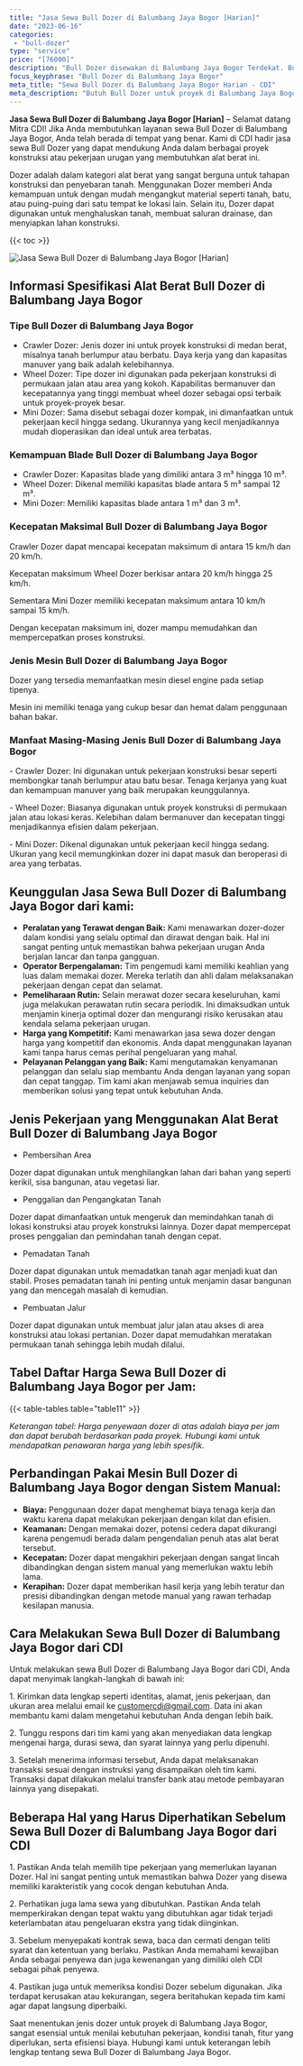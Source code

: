 ```yaml
---
title: "Jasa Sewa Bull Dozer di Balumbang Jaya Bogor [Harian]"
date: "2023-06-16"
categories:
 - "bull-dozer"
type: "service"
price: "[76000]"
description: "Bull Dozer disewakan di Balumbang Jaya Bogor Terdekat. Bull Dozer unggulan untuk kebutuhan proyek konstruksi dengan performa superior. Dapatkan informasi lengkap dengan menghubungi kami."
focus_keyphrase: "Bull Dozer di Balumbang Jaya Bogor"
meta_title: "Sewa Bull Dozer di Balumbang Jaya Bogor Harian - CDI"
meta_description: "Butuh Bull Dozer untuk proyek di Balumbang Jaya Bogor? Layanan profesional kami siap melayani dengan harga kompetitif. Segera hubungi kami."
---
```


**Jasa Sewa Bull Dozer di Balumbang Jaya Bogor [Harian]** – Selamat datang Mitra CDI! Jika Anda membutuhkan layanan sewa Bull Dozer di Balumbang Jaya Bogor, Anda telah berada di tempat yang benar. Kami di CDI hadir jasa sewa Bull Dozer yang dapat mendukung Anda dalam berbagai proyek konstruksi atau pekerjaan urugan yang membutuhkan alat berat ini.

Dozer adalah dalam kategori alat berat yang sangat berguna untuk tahapan konstruksi dan penyebaran tanah. Menggunakan Dozer memberi Anda kemampuan untuk dengan mudah mengangkut material seperti tanah, batu, atau puing-puing dari satu tempat ke lokasi lain. Selain itu, Dozer dapat digunakan untuk menghaluskan tanah, membuat saluran drainase, dan menyiapkan lahan konstruksi.

{{< toc >}}

![Jasa Sewa Bull Dozer di Balumbang Jaya Bogor [Harian]](/images/bull-dozer/bull-dozer-21.jpg)

## Informasi Spesifikasi Alat Berat Bull Dozer di Balumbang Jaya Bogor

### Tipe Bull Dozer di Balumbang Jaya Bogor

*   Crawler Dozer: Jenis dozer ini untuk proyek konstruksi di medan berat, misalnya tanah berlumpur atau berbatu. Daya kerja yang dan kapasitas manuver yang baik adalah kelebihannya.
*   Wheel Dozer: Tipe dozer ini digunakan pada pekerjaan konstruksi di permukaan jalan atau area yang kokoh. Kapabilitas bermanuver dan kecepatannya yang tinggi membuat wheel dozer sebagai opsi terbaik untuk proyek-proyek besar.
*   Mini Dozer: Sama disebut sebagai dozer kompak, ini dimanfaatkan untuk pekerjaan kecil hingga sedang. Ukurannya yang kecil menjadikannya mudah dioperasikan dan ideal untuk area terbatas.

### Kemampuan Blade Bull Dozer di Balumbang Jaya Bogor

*   Crawler Dozer: Kapasitas blade yang dimiliki antara 3 m³ hingga 10 m³.
*   Wheel Dozer: Dikenal memiliki kapasitas blade antara 5 m³ sampai 12 m³.
*   Mini Dozer: Memiliki kapasitas blade antara 1 m³ dan 3 m³.

### Kecepatan Maksimal Bull Dozer di Balumbang Jaya Bogor

Crawler Dozer dapat mencapai kecepatan maksimum di antara 15 km/h dan 20 km/h.

Kecepatan maksimum Wheel Dozer berkisar antara 20 km/h hingga 25 km/h.

Sementara Mini Dozer memiliki kecepatan maksimum antara 10 km/h sampai 15 km/h.

Dengan kecepatan maksimum ini, dozer mampu memudahkan dan mempercepatkan proses konstruksi.

### Jenis Mesin Bull Dozer di Balumbang Jaya Bogor

Dozer yang tersedia memanfaatkan mesin diesel engine pada setiap tipenya.

Mesin ini memiliki tenaga yang cukup besar dan hemat dalam penggunaan bahan bakar.

### Manfaat Masing-Masing Jenis Bull Dozer di Balumbang Jaya Bogor

\- Crawler Dozer: Ini digunakan untuk pekerjaan konstruksi besar seperti membongkar tanah berlumpur atau batu besar. Tenaga kerjanya yang kuat dan kemampuan manuver yang baik merupakan keunggulannya.

\- Wheel Dozer: Biasanya digunakan untuk proyek konstruksi di permukaan jalan atau lokasi keras. Kelebihan dalam bermanuver dan kecepatan tinggi menjadikannya efisien dalam pekerjaan.

\- Mini Dozer: Dikenal digunakan untuk pekerjaan kecil hingga sedang. Ukuran yang kecil memungkinkan dozer ini dapat masuk dan beroperasi di area yang terbatas.

## Keunggulan Jasa Sewa Bull Dozer di Balumbang Jaya Bogor dari kami:

*   **Peralatan yang Terawat dengan Baik:** Kami menawarkan dozer-dozer dalam kondisi yang selalu optimal dan dirawat dengan baik. Hal ini sangat penting untuk memastikan bahwa pekerjaan urugan Anda berjalan lancar dan tanpa gangguan.
*   **Operator Berpengalaman:** Tim pengemudi kami memiliki keahlian yang luas dalam memakai dozer. Mereka terlatih dan ahli dalam melaksanakan pekerjaan dengan cepat dan selamat.
*   **Pemeliharaan Rutin:** Selain merawat dozer secara keseluruhan, kami juga melakukan perawatan rutin secara periodik. Ini dimaksudkan untuk menjamin kinerja optimal dozer dan mengurangi risiko kerusakan atau kendala selama pekerjaan urugan.
*   **Harga yang Kompetitif:** Kami menawarkan jasa sewa dozer dengan harga yang kompetitif dan ekonomis. Anda dapat menggunakan layanan kami tanpa harus cemas perihal pengeluaran yang mahal.
*   **Pelayanan Pelanggan yang Baik:** Kami mengutamakan kenyamanan pelanggan dan selalu siap membantu Anda dengan layanan yang sopan dan cepat tanggap. Tim kami akan menjawab semua inquiries dan memberikan solusi yang tepat untuk kebutuhan Anda.

## Jenis Pekerjaan yang Menggunakan Alat Berat Bull Dozer di Balumbang Jaya Bogor

*   Pembersihan Area

Dozer dapat digunakan untuk menghilangkan lahan dari bahan yang seperti kerikil, sisa bangunan, atau vegetasi liar.
*   Penggalian dan Pengangkatan Tanah

Dozer dapat dimanfaatkan untuk mengeruk dan memindahkan tanah di lokasi konstruksi atau proyek konstruksi lainnya. Dozer dapat mempercepat proses penggalian dan pemindahan tanah dengan cepat.
*   Pemadatan Tanah

Dozer dapat digunakan untuk memadatkan tanah agar menjadi kuat dan stabil. Proses pemadatan tanah ini penting untuk menjamin dasar bangunan yang dan mencegah masalah di kemudian.
*   Pembuatan Jalur

Dozer dapat digunakan untuk membuat jalur jalan atau akses di area konstruksi atau lokasi pertanian. Dozer dapat memudahkan meratakan permukaan tanah sehingga lebih mudah dilalui.

## Tabel Daftar Harga Sewa Bull Dozer di Balumbang Jaya Bogor per Jam:

{{< table-tables table="table11" >}}

_Keterangan tabel: Harga penyewaan dozer di atas adalah biaya per jam dan dapat berubah berdasarkan pada proyek. Hubungi kami untuk mendapatkan penawaran harga yang lebih spesifik._

## Perbandingan Pakai Mesin Bull Dozer di Balumbang Jaya Bogor dengan Sistem Manual:

*   **Biaya:** Penggunaan dozer dapat menghemat biaya tenaga kerja dan waktu karena dapat melakukan pekerjaan dengan kilat dan efisien.
*   **Keamanan:** Dengan memakai dozer, potensi cedera dapat dikurangi karena pengemudi berada dalam pengendalian penuh atas alat berat tersebut.
*   **Kecepatan:** Dozer dapat mengakhiri pekerjaan dengan sangat lincah dibandingkan dengan sistem manual yang memerlukan waktu lebih lama.
*   **Kerapihan:** Dozer dapat memberikan hasil kerja yang lebih teratur dan presisi dibandingkan dengan metode manual yang rawan terhadap kesilapan manusia.

## Cara Melakukan Sewa Bull Dozer di Balumbang Jaya Bogor dari CDI

Untuk melakukan sewa Bull Dozer di Balumbang Jaya Bogor dari CDI, Anda dapat menyimak langkah-langkah di bawah ini:

1\.  Kirimkan data lengkap seperti identitas, alamat, jenis pekerjaan, dan ukuran area melalui email ke customercdi@gmail.com. Data ini akan membantu kami dalam mengetahui kebutuhan Anda dengan lebih baik.

2\.  Tunggu respons dari tim kami yang akan menyediakan data lengkap mengenai harga, durasi sewa, dan syarat lainnya yang perlu dipenuhi.

3\.  Setelah menerima informasi tersebut, Anda dapat melaksanakan transaksi sesuai dengan instruksi yang disampaikan oleh tim kami. Transaksi dapat dilakukan melalui transfer bank atau metode pembayaran lainnya yang disepakati.

## Beberapa Hal yang Harus Diperhatikan Sebelum Sewa Bull Dozer di Balumbang Jaya Bogor dari CDI

1\.  Pastikan Anda telah memilih tipe pekerjaan yang memerlukan layanan Dozer. Hal ini sangat penting untuk memastikan bahwa Dozer yang disewa memiliki karakteristik yang cocok dengan kebutuhan Anda.

2\.  Perhatikan juga lama sewa yang dibutuhkan. Pastikan Anda telah memperkirakan dengan tepat waktu yang dibutuhkan agar tidak terjadi keterlambatan atau pengeluaran ekstra yang tidak diinginkan.

3\.  Sebelum menyepakati kontrak sewa, baca dan cermati dengan teliti syarat dan ketentuan yang berlaku. Pastikan Anda memahami kewajiban Anda sebagai penyewa dan juga kewenangan yang dimiliki oleh CDI sebagai pihak penyewa.

4\.  Pastikan juga untuk memeriksa kondisi Dozer sebelum digunakan. Jika terdapat kerusakan atau kekurangan, segera beritahukan kepada tim kami agar dapat langsung diperbaiki.

Saat menentukan jenis dozer untuk proyek di Balumbang Jaya Bogor, sangat esensial untuk menilai kebutuhan pekerjaan, kondisi tanah, fitur yang diperlukan, serta efisiensi biaya. Hubungi kami untuk keterangan lebih lengkap tentang sewa Bull Dozer di Balumbang Jaya Bogor.